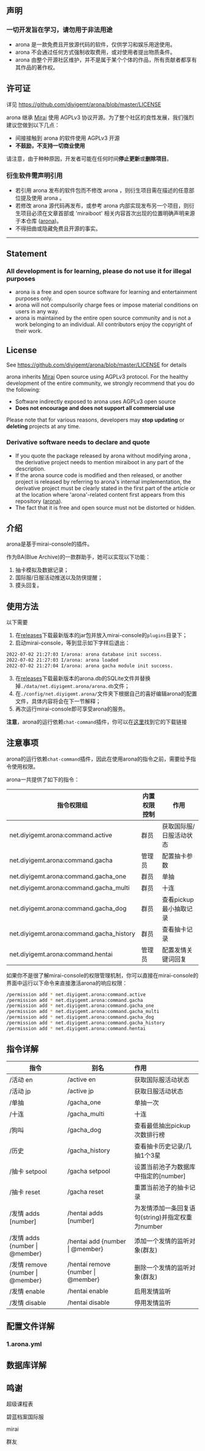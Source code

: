 ## 声明

<h3>一切开发旨在学习，请勿用于非法用途</h3>

- arona 是一款免费且开放源代码的软件，仅供学习和娱乐用途使用。
- arona 不会通过任何方式强制收取费用，或对使用者提出物质条件。
- arona 由整个开源社区维护，并不是属于某个个体的作品，所有贡献者都享有其作品的著作权。

## 许可证

详见 https://github.com/diyigemt/arona/blob/master/LICENSE

arona 继承 [Mirai](https://github.com/mamoe/mirai) 使用 AGPLv3 协议开源。为了整个社区的良性发展，我们强烈建议您做到以下几点：

- 间接接触到 arona 的软件使用 AGPLv3 开源
- **不鼓励，不支持一切商业使用**

请注意，由于种种原因，开发者可能在任何时间**停止更新**或**删除项目**。

### 衍生软件需声明引用

- 若引用 arona 发布的软件包而不修改 arona ，则衍生项目需在描述的任意部位提及使用 arona 。
- 若修改 arona 源代码再发布，或参考 arona 内部实现发布另一个项目，则衍生项目必须在文章首部或 'miraiboot' 相关内容首次出现的位置明确声明来源于本仓库 ([arona](https://github.com/diyigemt/arona))。
- 不得扭曲或隐藏免费且开源的事实。

---

## Statement

<h3>All development is for learning, please do not use it for illegal purposes</h3>

- arona is a free and open source software for learning and entertainment purposes only.
- arona will not compulsorily charge fees or impose material conditions on users in any way.
- arona is maintained by the entire open source community and is not a work belonging to an individual. All contributors enjoy the copyright of their work.

## License

See https://github.com/diyigemt/arona/blob/master/LICENSE for details

arona inherits [Mirai](https://github.com/mamoe/mirai) Open source using AGPLv3 protocol. For the healthy development of the entire community, we strongly recommend that you do the following:

- Software indirectly exposed to arona uses AGPLv3 open source
- **Does not encourage and does not support all commercial use**

Please note that for various reasons, developers may **stop updating** or **deleting** projects at any time.

### Derivative software needs to declare and quote

- If you quote the package released by arona without modifying arona , the derivative project needs to mention miraiboot in any part of the description.
- If the arona source code is modified and then released, or another project is released by referring to arona's internal implementation, the derivative project must be clearly stated in the first part of the article or at the location where 'arona'-related content first appears from this repository ([arona](https://github.com/diyigemt/arona)).
- The fact that it is free and open source must not be distorted or hidden.

## 介绍

arona是基于mirai-console的插件。

作为BA(Blue Archive)的一款群助手，她可以实现以下功能：

1. 抽卡模拟及数据记录；
2. 国际服/日服活动推送以及防侠提醒；
3. 摸头回复。

## 使用方法

以下需要

1. 在[releases](https://github.com/diyigemt/arona/releases)下载最新版本的jar包并放入mirai-console的`plugins`目录下；
2. 启动mirai-console，等到显示如下字样后退出：

```bash
2022-07-02 21:27:03 I/arona: arona database init success.
2022-07-02 21:27:03 I/arona: arona loaded
2022-07-02 21:27:04 I/arona: arona gacha module init success.
```

3. 在[releases](https://github.com/diyigemt/arona/releases)下载最新版本的arona.db的SQLite文件并替换掉`./data/net.diyigemt.arona/arona.db`文件；
4. 在`./config/net.diyigemt.arona/`文件夹下根据自己的喜好编辑arona的配置文件，具体内容将会在下一节解释；
5. 再次运行mirai-console即可享受arona的服务。

**注意**，arona的运行依赖`chat-command`插件，你可以在[这里](https://github.com/project-mirai/chat-command)找到它的下载链接

## 注意事项

arona的运行依赖`chat-command`插件，因此在使用arona的指令之前，需要给予指令使用权限。

arona一共提供了如下的指令：

| 指令权限组                               | 内置权限控制 | 作用                    |
| ---------------------------------------- | ------------ | ----------------------- |
| net.diyigemt.arona:command.active        | 群员         | 获取国际服/日服活动状态 |
| net.diyigemt.arona:command.gacha         | 管理员       | 配置抽卡参数            |
| net.diyigemt.arona:command.gacha_one     | 群员         | 单抽                    |
| net.diyigemt.arona:command.gacha_multi   | 群员         | 十连                    |
| net.diyigemt.arona:command.gacha_dog     | 群员         | 查看pickup最小抽取记录  |
| net.diyigemt.arona:command.gacha_history | 群员         | 查看抽卡记录            |
| net.diyigemt.arona:command.hentai        | 管理员       | 配置发情关键词回复      |

如果你不是很了解mirai-console的权限管理机制，你可以直接在mirai-console的界面中运行以下命令来直接激活arona的响应权限：

```bash
/permission add * net.diyigemt.arona:command.active
/permission add * net.diyigemt.arona:command.gacha
/permission add * net.diyigemt.arona:command.gacha_one
/permission add * net.diyigemt.arona:command.gacha_multi
/permission add * net.diyigemt.arona:command.gacha_dog
/permission add * net.diyigemt.arona:command.gacha_history
/permission add * net.diyigemt.arona:command.hentai
```

## 指令详解

| 指令                             | 别名                               | 作用                                             |
| -------------------------------- | ---------------------------------- | :----------------------------------------------- |
| /活动 en                         | /active en                         | 获取国际服活动状态                               |
| /活动 jp                         | /active jp                         | 获取日服活动状态                                 |
| /单抽                            | /gacha_one                         | 单抽一次                                         |
| /十连                            | /gacha_multi                       | 十连                                             |
| /狗叫                            | /gacha_dog                         | 查看最低抽出pickup次数排行榜                     |
| /历史                            | /gacha_history                     | 查看抽卡历史记录/几抽1个3星                      |
| /抽卡 setpool <number>           | /gacha setpool <number>            | 设置当前池子为数据库中指定的[number]             |
| /抽卡 reset                      | /gacha reset                       | 重置当前池子的抽卡记录                           |
| /发情 adds <string> [number]     | /hentai adds <string> [number]     | 为发情添加一条回复语句(string)并指定权重为number |
| /发情 adds {number \| @member}   | /hentai add {number \| @member}    | 添加一个发情的监听对象(群友)                     |
| /发情 remove {number \| @member} | /hentai remove {number \| @member} | 删除一个发情的监听对象(群友)                     |
| /发情 enable                     | /hentai enable                     | 启用发情监听                                     |
| /发情 disable                    | /hentai disable                    | 停用发情监听                                     |

## 配置文件详解

### 1.arona.yml

## 数据库详解



## 鸣谢

超级课程表

碧蓝档案国际服

mirai

群友
